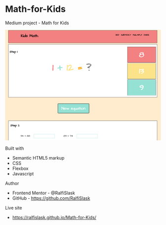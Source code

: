 # Math-for-Kids
Medium project - Math for Kids

![Design preview for the Password generator app coding challenge](./preview.PNG)

Built with

- Semantic HTML5 markup
- CSS
- Flexbox
- Javascript

Author

- Frontend Mentor - @RalfiSlask
- GitHub - https://github.com/RalfiSlask

Live site

- https://ralfislask.github.io/Math-for-Kids/
